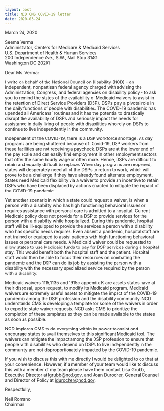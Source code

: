 ```yaml
---
layout: post
title: NCD CMS COVID-19 letter
date: 2020-03-24
---
```

March 24, 2020

Seema Verma\
Administrator, Centers for Medicare & Medicaid Services\
U.S. Department of Health & Human Services\
200 Independence Ave., S.W., Mail Stop 314G\
Washington DC 20201

Dear Ms. Verma:

I write on behalf of the National Council on Disability (NCD) - an independent, nonpartisan federal agency charged with advising the Administration, Congress, and federal agencies on disability policy - to ask you to remind the states of the availability of Medicaid waivers to assist in the retention of Direct Service Providers (DSP). DSPs play a pivotal role in the daily functions of people with disabilities. The COVID-19 pandemic has upended all Americans’ routines and it has the potential to drastically disrupt the availability of DSPs and seriously impact the needs for assistance in daily living of people with disabilities who rely on DSPs to continue to live independently in the community.

Independent of the COVID-19, there is a DSP workforce shortage. As day programs are being shuttered because of  Covid-19, DSP workers from these facilities are not receiving a paycheck. DSPs are at the lower end of the pay scale and can easily find employment in other employment sectors that offer the same hourly wage or often more. Hence, DSPs are difficult to retain and equally difficult to replace. When day programs are reopened, states will desperately need all of the DSPs to return to work, which will prove to be a challenge if they have already found alternate employment. States need Medicaid flexibility via a waiver to provide an incentive to retain DSPs who have been displaced by actions enacted to mitigate the impact of the COVID-19 pandemic.

Yet another scenario in which a state could request a waiver, is when a person with a disability who has high functioning behavioral issues or requires assistance with personal care is admitted to a hospital. Current Medicaid policy does not provide for a DSP to provide services for the person with a disability while hospitalized. During this pandemic, hospital staff will be ill-equipped to provide the services a person with a disability who has specific needs requires. Even absent a pandemic, hospital staff are not trained or equipped to assist patients with high functioning behavioral issues or personal care needs. A Medicaid waiver could be requested to allow states to use Medicaid funds to pay for DSP services during a hospital stay. This would benefit both the hospital staff and the patient. Hospital staff would then be able to focus their resources on combating the pandemic and the DSP can do its job by assisting the person with a disability with the necessary specialized service required by the person with a disability.

Medicaid waivers 1115,1135 and 1915c appendix K are assets states have at their disposal, upon request, to modify its Medicaid program. Medicaid waivers are extremely useful assets to mitigate the impact of the COVID-19 pandemic among the DSP profession and the disability community. NCD understands CMS is developing a template for some of the waivers in order to expedite state waiver requests. NCD asks CMS to prioritize the completion of these templates so they can be made available to the states as soon as possible.

NCD implores CMS to do everything within its power to assist and encourage states to avail themselves to this significant Medicaid tool. The waivers can mitigate the impact among the DSP profession to ensure that people with disabilities who depend on DSPs to live independently in the community are not disproportionately impacted by the COVID-19 pandemic.

If you wish to discuss this with me directly I would be delighted to do that at your convenience. However, if a member of your team would like to discuss this with a member of my team please have them contact Lisa Grubb, Executive Director at [lgrubb@ncd.gov](mailto:lgrubb@ncd.gov), and Joan Durocher, General Counsel and Director of Policy at [jdurocher@ncd.gov](mailto:jdurocher@ncd.gov).

Respectfully,          

Neil Romano\
Chairman